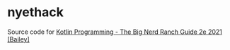 # nyethack
Source code for [Kotlin Programming - The Big Nerd Ranch Guide 2e 2021 [Bailey]](https://bit.ly/3FnMtKi)
